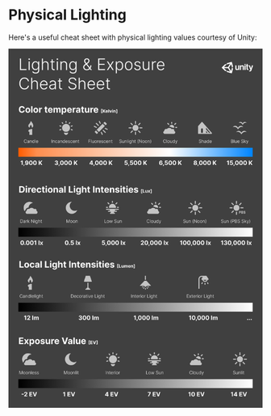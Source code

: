 # Physical Lighting

Here's a useful cheat sheet with physical lighting values courtesy of Unity:

![Lighting & Exposure Cheat Sheet](/public/images/unreal/lighting-cheat-sheet.png)
